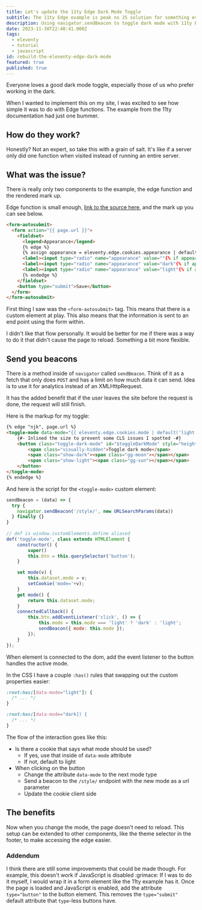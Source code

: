 ```yaml
---
title: Let's update the 11ty Edge Dark Mode Toggle
subtitle: The 11ty Edge example is peak no JS solution for something every webpage needs, so let's update it a bit
description: Using navigator.sendBeacon to toggle dark mode with 11ty Edge functions and Netlify
date: 2023-11-30T22:40:41.000Z
tags:
  - eleventy
  - tutorial
  - javascript
id: rebuild-the-eleventy-edge-dark-mode
featured: true
published: true
---
```

Everyone loves a good dark mode toggle, especially those of us who prefer working in the dark.

When I wanted to implement this on my site, I was excited to see how simple it was to do with Edge functions. The example from the 11ty documentation had just one bummer.

## How do they work?

Honestly? Not an expert, so take this with a grain of salt. It's like if a server only did one function when visited instead of running an entire server. 

## What was the issue?

There is really only two components to the example, the edge function and the rendered mark up.

Edge function is small enough, [link to the source here](https://github.com/11ty/demo-eleventy-edge/blob/main/netlify/edge-functions/dark-mode.js), and the mark up you can see below.

```html
<form-autosubmit>
  <form action="{{ page.url }}">
    <fieldset>
      <legend>Appearance</legend>
      {% edge %}
      {% assign appearance = eleventy.edge.cookies.appearance | default: "auto" | escape %}
      <label><input type="radio" name="appearance" value=""{% if appearance == "auto" %} checked{% endif %}>Auto (System Default)</label>
      <label><input type="radio" name="appearance" value="dark"{% if appearance == "dark" %} checked{% endif %}>Dark</label>
      <label><input type="radio" name="appearance" value="light"{% if appearance == "light" %} checked{% endif %}>Light</label>
      {% endedge %}
    </fieldset>
    <button type="submit">Save</button>
  </form>
</form-autosubmit>
```

First thing I saw was the `<form-autosubmit>` tag. This means that there is a custom element at play. This also means that the information is sent to an end point using the form within.

I didn't like that flow personally. It would be better for me if there was a way to do it that didn't cause the page to reload. Something a bit more flexible.

## Send you beacons

There is a method inside of `navigator` called `sendBeacon`. Think of it as a fetch that only does `POST` and has a limit on how much data it can send. Idea is to use it for analytics instead of an XMLHttpRequest. 

It has the added benefit that if the user leaves the site before the request is done, the request will still finish. 

Here is the markup for my toggle:

```html
{% edge "njk", page.url %}
<toggle-mode data-mode="{{ eleventy.edge.cookies.mode | default('light') | escape | safe }}">
    {#- Inlined the size to prevent some CLS issues I spotted -#}
    <button class="toggle-dark-mode" id="$toggleDarkMode" style="height: 48px;width: 48px;">
        <span class="visually-hidden">Toggle dark mode</span>
        <span class="show-dark"><span class="gg-moon"></span></span>
        <span class="show-light"><span class="gg-sun"></span></span>
    </button>
</toggle-mode>
{% endedge %}
```

And here is the script for the `<toggle-mode>` custom element:

```js
sendBeacon = (data) => {
  try {
    navigator.sendBeacon('/style/', new URLSearchParams(data))
  } finally {}
}
    
// def is window.customElements.define aliased
def('toggle-mode', class extends HTMLElement {
    constructor() {
        super()
        this.btn = this.querySelector('button');
    }

    set mode(v) {
        this.dataset.mode = v;
        setCookie('mode='+v);
    }
    get mode() {
        return this.dataset.mode;
    }
    connectedCallback() {
        this.btn.addEventListener('click', () => {
            this.mode = this.mode === 'light' ? 'dark' : 'light';
            sendBeacon({ mode: this.mode });
        });
    }
});
```

When element is connected to the dom, add the event listener to the button handles the active mode.

In the CSS I have a couple `:has()` rules that swapping out the custom properties easier:

```css
:root:has([data-mode="light"]) {
  /* ... */
}

:root:has([data-mode="dark]) {
  /* ... */
}
```

The flow of the interaction goes like this:

- Is there a cookie that says what mode should be used?
  - If yes, use that inside of `data-mode` attribute
  - If not, default to light
- When clicking on the button
  - Change the attribute `data-mode` to the next mode type
  - Send a beacon to the `/style/` endpoint with the new mode as a url parameter
  - Update the cookie client side

## The benefits

Now when you change the mode, the page doesn't need to reload. This setup can be extended to other components, like the theme selector in the footer, to make accessing the edge easier.


### Addendum

I think there are still some improvements that could be made though. For example, this doesn't work if JavaScript is disabled :grimace: If I was to do it myself, I would wrap it in a form element like the 11ty example has it. Once the page is loaded and JavaScript is enabled, add the attribute `type="button"` to the button element. This removes the `type="submit"` default attribute that `type`-less buttons have.